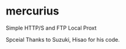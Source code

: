 mercurius
=========

Simple HTTP/S and FTP Local Proxt

Spceial Thanks to Suzuki, Hisao for his code.
